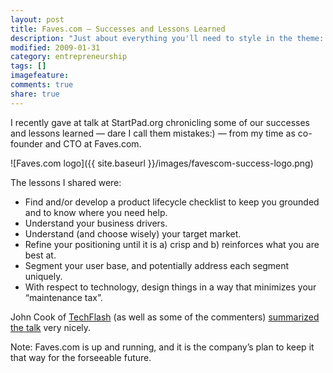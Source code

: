 ```yaml
---
layout: post
title: Faves.com – Successes and Lessons Learned
description: "Just about everything you'll need to style in the theme: headings, paragraphs, blockquotes, tables, code blocks, and more."
modified: 2009-01-31
category: entrepreneurship
tags: []
imagefeature:
comments: true
share: true
---
```

I recently gave at talk at StartPad.org chronicling some of our successes and lessons learned — dare I call them mistakes:) — from my time as co-founder and CTO at Faves.com.  

![Faves.com logo]({{ site.baseurl }}/images/favescom-success-logo.png)

The lessons I shared were:

- Find and/or develop a product lifecycle checklist to keep you grounded and to know where you need help.
- Understand your business drivers.
- Understand (and choose wisely) your target market.
- Refine your positioning until it is a) crisp and b) reinforces what you are best at.
- Segment your user base, and potentially address each segment uniquely.
- With respect to technology, design things in a way that minimizes your “maintenance tax”.

John Cook of [TechFlash](http://techflash.com) (as well as some of the commenters) [summarized the talk](http://www.bizjournals.com/seattle/blog/techflash/2009/01/Lessons_in_startup_failure38514389.html) very nicely.

Note: Faves.com is up and running, and it is the company’s plan to keep it that way for the forseeable future.